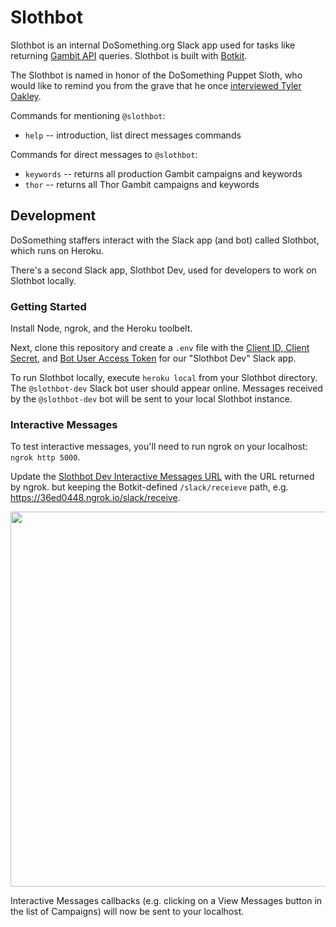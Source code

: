 # Slothbot
Slothbot is an internal DoSomething.org Slack app used for tasks like returning [Gambit API](http://github.com/dosomething/gambit) queries. Slothbot is built with [Botkit](https://github.com/howdyai/botkit).

The Slothbot is named in honor of the DoSomething Puppet Sloth, who would like to remind you from the grave that he once [interviewed Tyler Oakley](https://youtu.be/wetvnbDB4wg).

Commands for mentioning `@slothbot`:

* `help` -- introduction, list direct messages commands

Commands for direct messages to `@slothbot`:

* `keywords` -- returns all production Gambit campaigns and keywords 
* `thor` -- returns all Thor Gambit campaigns and keywords

## Development

DoSomething staffers interact with the Slack app (and bot) called Slothbot, which runs on Heroku.

There's a second Slack app, Slothbot Dev, used for developers to work on Slothbot locally.

### Getting Started

Install Node, ngrok, and the Heroku toolbelt. 

Next, clone this repository and create a `.env` file with the [Client ID, Client Secret](https://api.slack.com/apps/A4HJDDLUQ/general), and [Bot User Access Token](https://api.slack.com/apps/A4HJDDLUQ/oauth) for our "Slothbot Dev" Slack app. 

To run Slothbot locally, execute `heroku local` from your Slothbot directory. The `@slothbot-dev` Slack bot user should appear online. Messages received by the `@slothbot-dev` bot will be sent to your local Slothbot instance.

### Interactive Messages

To test interactive messages, you'll need to run ngrok on your localhost: `ngrok http 5000`.

Update the [Slothbot Dev Interactive Messages URL](https://api.slack.com/apps/A4HJDDLUQ/interactive-messages) with the URL returned by ngrok. but keeping the Botkit-defined `/slack/receieve` path, e.g. https://36ed0448.ngrok.io/slack/receive.

<img src="https://cloud.githubusercontent.com/assets/1236811/24002302/9e8ebd0a-0a1d-11e7-9e14-4b9b91ce3d20.png" width="600">

Interactive Messages callbacks (e.g. clicking on a View Messages button in the list of Campaigns) will now be sent to your localhost.
